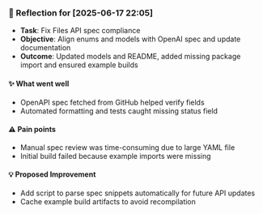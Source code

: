 ### :book: Reflection for [2025-06-17 22:05]
  - **Task**: Fix Files API spec compliance
  - **Objective**: Align enums and models with OpenAI spec and update documentation
  - **Outcome**: Updated models and README, added missing package import and ensured example builds

#### :sparkles: What went well
  - OpenAPI spec fetched from GitHub helped verify fields
  - Automated formatting and tests caught missing status field

#### :warning: Pain points
  - Manual spec review was time-consuming due to large YAML file
  - Initial build failed because example imports were missing

#### :bulb: Proposed Improvement
  - Add script to parse spec snippets automatically for future API updates
  - Cache example build artifacts to avoid recompilation

